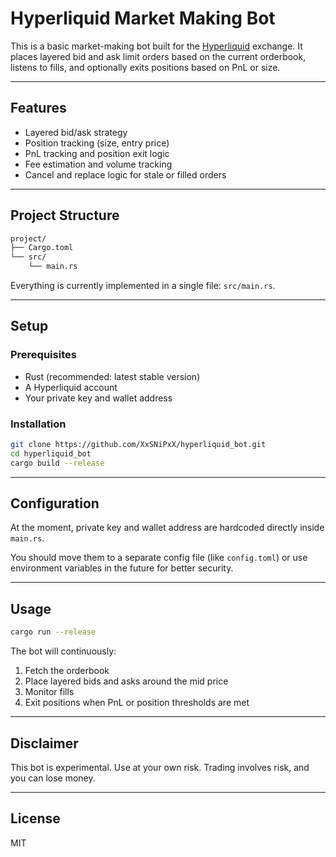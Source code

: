 # Hyperliquid Market Making Bot

This is a basic market-making bot built for the [Hyperliquid](https://hyperliquid.xyz) exchange. It places layered bid and ask limit orders based on the current orderbook, listens to fills, and optionally exits positions based on PnL or size.

---

## Features

- Layered bid/ask strategy
- Position tracking (size, entry price)
- PnL tracking and position exit logic
- Fee estimation and volume tracking
- Cancel and replace logic for stale or filled orders

---

## Project Structure

```bash
project/
├── Cargo.toml
└── src/
    └── main.rs
```

Everything is currently implemented in a single file: `src/main.rs`.

---

## Setup

### Prerequisites

- Rust (recommended: latest stable version)
- A Hyperliquid account
- Your private key and wallet address

### Installation

```bash
git clone https://github.com/XxSNiPxX/hyperliquid_bot.git
cd hyperliquid_bot
cargo build --release
```

---

## Configuration

At the moment, private key and wallet address are hardcoded directly inside `main.rs`.

You should move them to a separate config file (like `config.toml`) or use environment variables in the future for better security.

---

## Usage

```bash
cargo run --release
```

The bot will continuously:

1. Fetch the orderbook
2. Place layered bids and asks around the mid price
3. Monitor fills
4. Exit positions when PnL or position thresholds are met

---

## Disclaimer

This bot is experimental. Use at your own risk. Trading involves risk, and you can lose money.

---

## License

MIT
